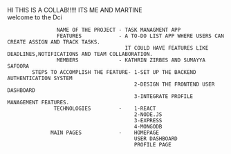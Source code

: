 HI THIS IS A COLLAB!!!!! ITS ME AND MARTINE  
welcome to the Dci  

                    NAME OF THE PROJECT - TASK MANAGMENT APP
                    FEATURES            - A TO-DO LIST APP WHERE USERS CAN CREATE ASSIGN AND TRACK TASKS.
                                          IT COULD HAVE FEATURES LIKE DEADLINES,NOTIFICATIONS AND TEAM COLLABORATION.
                    MEMBERS             - KATHRIN ZIRBES AND SUMAYYA SAFOORA
            STEPS TO ACCOMPLISH THE FEATURE- 1-SET UP THE BACKEND AUTHENTICATION SYSTEM
                                             2-DESIGN THE FRONTEND USER DASHBOARD
                                             3-INTEGRATE PROFILE MANAGEMENT FEATURES.
                   TECHNOLOGIES         -    1-REACT
                                             2-NODE.JS
                                             3-EXPRESS
                                             4-MONGODB
                  MAIN PAGES            -    HOMEPAGE
                                             USER DASHBOARD
                                             PROFILE PAGE
                      
                                                        










        
